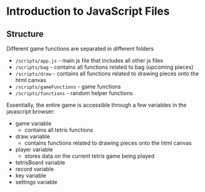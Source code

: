 # Introduction to JavaScript Files

## Structure

Different game functions are separated in different folders

* `/scripts/app.js` - main js file that includes all other js files
* `/scripts/bag` - contains all functions related to bag (upcoming pieces)
* `/scripts/draw` - contains all functions related to drawing pieces onto the html canvas
* `/scripts/gameFunctions` - game functions
* `/scripts/functions` - random helper functions

Essentially, the entire game is accessible through a few variables in the javascript browser:

* game variable
  * contains all tetris functions
* draw variable
  * contains functions related to drawing pieces onto the html canvas
* player variable
  * stores data on the current tetris game being played
* tetrisBoard variable
* record variable
* key variable
* settings variable
